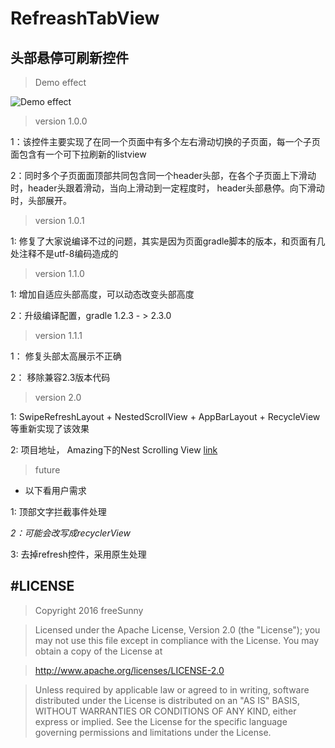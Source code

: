 # RefreashTabView
## 头部悬停可刷新控件

>Demo effect

![Demo effect](https://github.com/FreeSunny/RefreashTabView/blob/master/assets/refreash.gif)

>version 1.0.0

1：该控件主要实现了在同一个页面中有多个左右滑动切换的子页面，每一个子页面包含有一个可下拉刷新的listview

2：同时多个子页面面顶部共同包含同一个header头部，在各个子页面上下滑动时，header头跟着滑动，当向上滑动到一定程度时，
header头部悬停。向下滑动时，头部展开。

>version 1.0.1

1: 修复了大家说编译不过的问题，其实是因为页面gradle脚本的版本，和页面有几处注释不是utf-8编码造成的

>version 1.1.0

1: 增加自适应头部高度，可以动态改变头部高度

2：升级编译配置，gradle 1.2.3 - > 2.3.0

>version 1.1.1

1： 修复头部太高展示不正确

2： 移除兼容2.3版本代码

>version 2.0

1: SwipeRefreshLayout + NestedScrollView + AppBarLayout + RecycleView 等重新实现了该效果


2: 项目地址， Amazing下的Nest Scrolling View
[link](https://github.com/FreeSunny/Amazing#nest-scrolling-view)

> future

* 以下看用户需求

1: 顶部文字拦截事件处理

*2：可能会改写成recyclerView*

3: 去掉refresh控件，采用原生处理

#LICENSE
----------

> Copyright 2016 freeSunny

> Licensed under the Apache License, Version 2.0 (the "License");
> you may not use this file except in compliance with the License.
> You may obtain a copy of the License at

>    http://www.apache.org/licenses/LICENSE-2.0

> Unless required by applicable law or agreed to in writing, software
> distributed under the License is distributed on an "AS IS" BASIS,
> WITHOUT WARRANTIES OR CONDITIONS OF ANY KIND, either express or implied.
> See the License for the specific language governing permissions and
> limitations under the License.